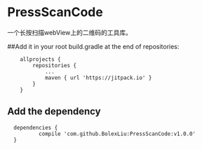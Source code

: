 # PressScanCode
一个长按扫描webView上的二维码的工具库。


##Add it in your root build.gradle at the end of repositories:
```
	allprojects {
		repositories {
			...
			maven { url 'https://jitpack.io' }
		}
	}
  ```
  
  ## Add the dependency
  
  ```
  	dependencies {
	        compile 'com.github.BolexLiu:PressScanCode:v1.0.0'
	}
  ```
  
